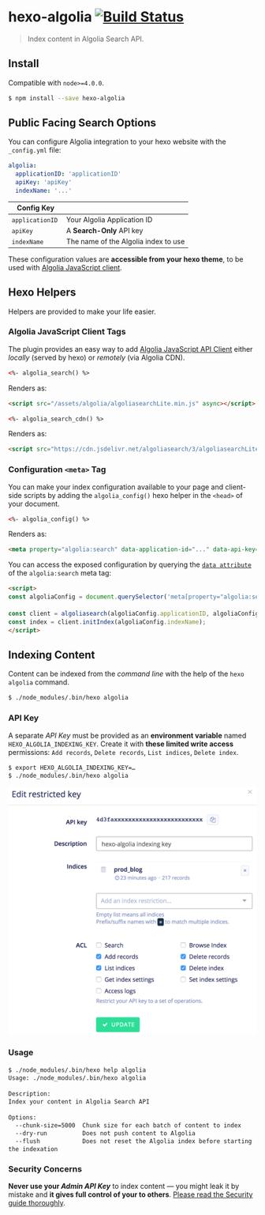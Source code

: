 # hexo-algolia [![Build Status](https://travis-ci.org/oncletom/hexo-algolia.svg?branch=master)](https://travis-ci.org/oncletom/hexo-algolia)

> Index content in Algolia Search API.

## Install

Compatible with `node>=4.0.0`.

```bash
$ npm install --save hexo-algolia
```

## Public Facing Search Options

You can configure Algolia integration to your hexo website with the `_config.yml` file:

``` yaml
algolia:
  applicationID: 'applicationID'
  apiKey: 'apiKey'
  indexName: '...'
```

| Config Key | |
| --- | --- |
| `applicationID` | Your Algolia Application ID |
| `apiKey` | A **Search-Only** API key |
| `indexName` | The name of the Algolia index to use |

These configuration values are **accessible from your hexo theme**, to be used with [Algolia JavaScript client](https://www.algolia.com/doc/guides/search/auto-complete/#user-interface).

## Hexo Helpers

Helpers are provided to make your life easier.

### Algolia JavaScript Client Tags

The plugin provides an easy way to add [Algolia JavaScript API Client][js-client] either _locally_ (served by hexo) or _remotely_ (via Algolia CDN).

```html
<%- algolia_search() %>
```

Renders as:

```html
<script src="/assets/algolia/algoliasearchLite.min.js" async></script>
```

```html
<%- algolia_search_cdn() %>
```

Renders as:

```html
<script src="https://cdn.jsdelivr.net/algoliasearch/3/algoliasearchLite.min.js" async></script>
```

### Configuration `<meta>` Tag

You can make your index configuration available to your page and client-side scripts by adding the `algolia_config()` hexo helper in the `<head>` of your document.

```html
<%- algolia_config() %>
```

Renders as:

```html
<meta property="algolia:search" data-application-id="..." data-api-key="..." data-index-name="...">
```

You can access the exposed configuration by querying the [`data attribute`](dataset) of the `algolia:search` meta tag:

```html
<script>
const algoliaConfig = document.querySelector('meta[property="algolia:search"]').dataset;

const client = algoliasearch(algoliaConfig.applicationID, algoliaConfig.apiKey);
const index = client.initIndex(algoliaConfig.indexName);
</script>
```

## Indexing Content

Content can be indexed from the _command line_ with the help of the `hexo algolia` command.

```bash
$ ./node_modules/.bin/hexo algolia
```

### API Key

A separate _API Key_ must be provided as an **environment variable** named `HEXO_ALGOLIA_INDEXING_KEY`. Create it with **these limited write access** permissions: `Add records`, `Delete records`, `List indices`, `Delete index`.

```bash
$ export HEXO_ALGOLIA_INDEXING_KEY=…
$ ./node_modules/.bin/hexo algolia
```
![](algolia-write-key.png)

### Usage

```
$ ./node_modules/.bin/hexo help algolia
Usage: ./node_modules/.bin/hexo algolia

Description:
Index your content in Algolia Search API

Options:
  --chunk-size=5000  Chunk size for each batch of content to index
  --dry-run          Does not push content to Algolia
  --flush            Does not reset the Algolia index before starting the indexation
```

### Security Concerns

**Never use your _Admin API Key_** to index content — you might leak it by mistake and **it gives full control of your to others**. [Please read the Security guide thoroughly][security].



[js-client]: https://www.algolia.com/doc/api-client/javascript/
[batching]: https://www.algolia.com/doc/guides/indexing/import-synchronize-data/#batching
[security]: https://www.algolia.com/doc/guides/security/api-keys/
[dataset]: https://developer.mozilla.org/en-US/docs/Learn/HTML/Howto/Use_data_attributes
